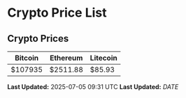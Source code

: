 # Crypto Price List

## Crypto Prices
| Bitcoin | Ethereum | Litecoin |
| ------- | -------- | -------- |
| $107935 | $2511.88 | $85.93 |
**Last Updated:** 2025-07-05 09:31 UTC
**Last Updated:** $DATE$
